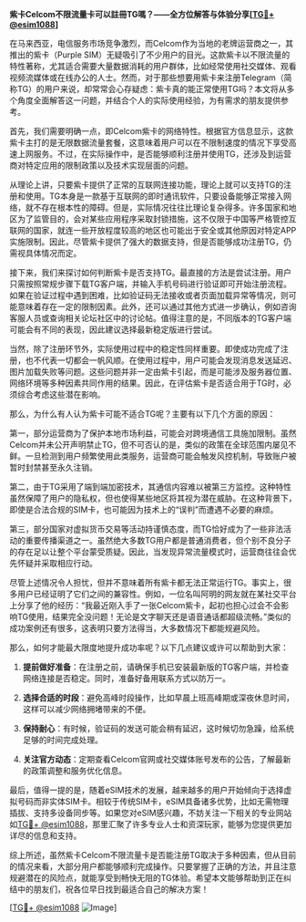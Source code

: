 **紫卡Celcom不限流量卡可以註冊TG嗎？——全方位解答与体验分享[[TG💪+ @esim1088](https://t.me/s/esim1088)]**

在马来西亚，电信服务市场竞争激烈，而Celcom作为当地的老牌运营商之一，其推出的紫卡（Purple SIM）无疑吸引了不少用户的目光。这款紫卡以不限流量的特性著称，尤其适合需要大量数据消耗的用户群体，比如经常使用社交媒体、观看视频流媒体或在线办公的人士。然而，对于那些想要用紫卡来注册Telegram（简称TG）的用户来说，却常常会心存疑虑：紫卡真的能正常使用TG吗？本文将从多个角度全面解答这一问题，并结合个人的实际使用经验，为有需求的朋友提供参考。

首先，我们需要明确一点，即Celcom紫卡的网络特性。根据官方信息显示，这款紫卡主打的是无限数据流量套餐，这意味着用户可以在不限制速度的情况下享受高速上网服务。不过，在实际操作中，是否能够顺利注册并使用TG，还涉及到运营商对特定应用的限制政策以及技术实现层面的问题。

从理论上讲，只要紫卡提供了正常的互联网连接功能，理论上就可以支持TG的注册和使用。TG本身是一款基于互联网的即时通讯软件，只要设备能够正常接入网络，就不存在根本性的障碍。但是，实际情况往往比理论复杂得多。许多国家和地区为了监管目的，会对某些应用程序采取封锁措施，这不仅限于中国等严格管控互联网的国家，就连一些开放程度较高的地区也可能出于安全或其他原因对特定APP实施限制。因此，尽管紫卡提供了强大的数据支持，但是否能够成功注册TG，仍需视具体情况而定。

接下来，我们来探讨如何判断紫卡是否支持TG。最直接的方法是尝试注册。用户只需按照常规步骤下载TG客户端，并输入手机号码进行验证即可开始注册流程。如果在验证过程中遇到困难，比如验证码无法接收或者页面加载异常等情况，则可能意味着存在一定的限制因素。此外，还可以通过其他方式进一步确认，例如咨询客服人员或查询相关论坛社区中的讨论帖。值得注意的是，不同版本的TG客户端可能会有不同的表现，因此建议选择最新稳定版进行尝试。

当然，除了注册环节外，实际使用过程中的稳定性同样重要。即使成功完成了注册，也不代表一切都会一帆风顺。在使用过程中，用户可能会发现消息发送延迟、图片加载失败等问题。这些问题并非一定由紫卡引起，而是可能涉及服务器位置、网络环境等多种因素共同作用的结果。因此，在评估紫卡是否适合用于TG时，必须综合考虑这些潜在影响。

那么，为什么有人认为紫卡可能不适合TG呢？主要有以下几个方面的原因：

第一，部分运营商为了保护本地市场利益，可能会对跨境通信工具施加限制。虽然Celcom并未公开声明禁止TG，但不可否认的是，类似的政策在全球范围内屡见不鲜。一旦检测到用户频繁使用此类服务，运营商可能会触发风控机制，导致账户被暂时封禁甚至永久注销。

第二，由于TG采用了端到端加密技术，其通信内容难以被第三方监控。这种特性虽然保障了用户的隐私权，但也使得某些地区将其视为潜在威胁。在这种背景下，即使是合法合规的SIM卡，也可能因为技术上的“误判”而遭遇不必要的麻烦。

第三，部分国家对虚拟货币交易等活动持谨慎态度，而TG恰好成为了一些非法活动的重要传播渠道之一。虽然绝大多数TG用户都是普通消费者，但个别不良分子的存在足以让整个平台蒙受质疑。因此，当发现异常流量模式时，运营商往往会优先怀疑并采取相应行动。

尽管上述情况令人担忧，但并不意味着所有紫卡都无法正常运行TG。事实上，很多用户已经证明了它们之间的兼容性。例如，一位名叫阿明的网友就在某社交平台上分享了他的经历：“我最近刚入手了一张Celcom紫卡，起初也担心过会不会影响TG使用，结果完全没问题！无论是文字聊天还是语音通话都超级流畅。”类似的成功案例还有很多，这表明只要方法得当，大多数情况下都能规避风险。

那么，如何才能最大限度地提升成功率呢？以下几点建议或许可以帮助到大家：

1. **提前做好准备**：在注册之前，请确保手机已安装最新版的TG客户端，并检查网络连接是否稳定。同时，准备好备用联系方式以防万一。
   
2. **选择合适的时段**：避免高峰时段操作，比如早晨上班高峰期或深夜休息时间，这样可以减少网络拥堵带来的不便。
   
3. **保持耐心**：有时候，验证码的发送可能会稍有延迟，这时候切勿急躁，给系统足够的时间完成处理。
   
4. **关注官方动态**：定期查看Celcom官网或社交媒体账号发布的公告，了解最新的政策调整和服务优化信息。

最后，值得一提的是，随着eSIM技术的发展，越来越多的用户开始倾向于选择虚拟号码而非实体SIM卡。相较于传统SIM卡，eSIM具备诸多优势，比如无需物理插拔、支持多设备同步等。如果您对eSIM感兴趣，不妨关注一下相关的专业网站如[TG💪+ @esim1088](https://t.me/s/esim1088)，那里汇聚了许多专业人士和资深玩家，能够为您提供更加详尽的信息和支持。

综上所述，虽然紫卡Celcom不限流量卡是否能注册TG取决于多种因素，但从目前的情况来看，大部分用户都能够顺利完成操作。只要掌握了正确的方法，并且注意规避潜在的风险点，就能享受到畅快无阻的TG体验。希望本文能够帮助到正在纠结中的朋友们，祝各位早日找到最适合自己的解决方案！

[[TG💪+ @esim1088](https://t.me/s/esim1088) ![Image](https://i.postimg.cc/4NQfJmqS/Snipaste-2025-05-13-00-14-12.png)]